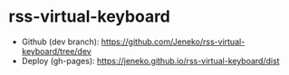# rss-virtual-keyboard
* Github (dev branch): https://github.com/Jeneko/rss-virtual-keyboard/tree/dev
* Deploy (gh-pages): https://jeneko.github.io/rss-virtual-keyboard/dist